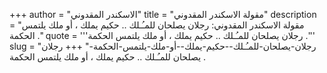 +++
author = "الاسكندر المقدوني"
title = "مقولة الاسكندر المقدوني"
description = "مقولة الاسكندر المقدوني: رجلان يصلحان للمـُـلك .. حكيم يملك ، أو ملك يلتمس الحكمة ."
quote = '''رجلان يصلحان للمـُـلك .. حكيم يملك ، أو ملك يلتمس الحكمة .''' 
slug = "رجلان-يصلحان-للمـُـلك--حكيم-يملك--أو-ملك-يلتمس-الحكمة-"
+++
رجلان يصلحان للمـُـلك .. حكيم يملك ، أو ملك يلتمس الحكمة .
